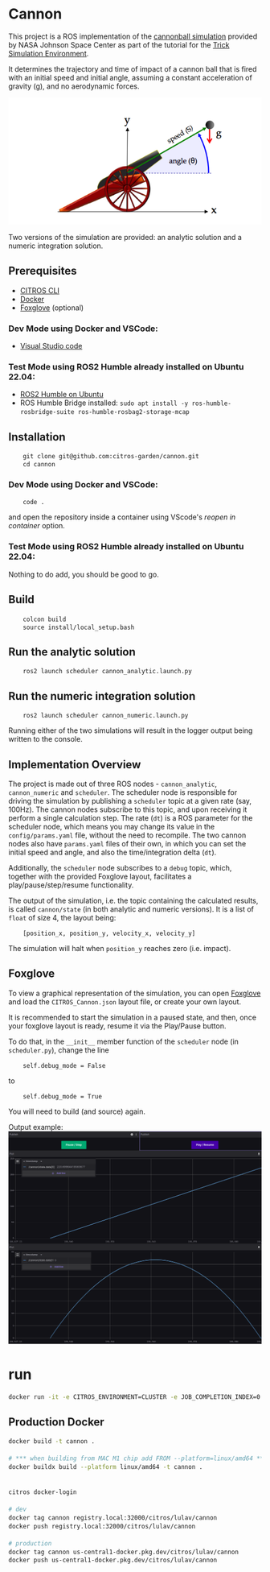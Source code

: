 # Cannon

This project is a ROS implementation of the [cannonball simulation](https://nasa.github.io/trick/tutorial/ATutASimpleSim) provided by NASA Johnson Space Center as part of the tutorial for the 
[Trick Simulation Environment](https://nasa.github.io/trick/).

It determines the trajectory and time of impact of a cannon ball that is fired with an initial speed and initial angle, assuming a constant acceleration of gravity (g), and no aerodynamic forces.

![Cannonball](CannonInit.png "Cannonball")

Two versions of the simulation are provided: an analytic solution and a numeric integration solution.

## Prerequisites

- [CITROS CLI](https://github.com/lulav/citros_cli#Installation)
- [Docker](https://www.docker.com/)
- [Foxglove](https://foxglove.dev/) (optional)

### Dev Mode using Docker and VSCode:
- [Visual Studio code](https://code.visualstudio.com/download)

### Test Mode using ROS2 Humble already installed on Ubuntu 22.04:
- [ROS2 Humble on Ubuntu](https://docs.ros.org/en/humble/Installation/Ubuntu-Install-Debians.html)
- ROS Humble Bridge installed: `sudo apt install -y ros-humble-rosbridge-suite ros-humble-rosbag2-storage-mcap`

## Installation

        git clone git@github.com:citros-garden/cannon.git
        cd cannon

### Dev Mode using Docker and VSCode:
        code .
and open the repository inside a container using VScode's *reopen in container* option.

### Test Mode using ROS2 Humble already installed on Ubuntu 22.04:
Nothing to do add, you should be good to go.

## Build 
        colcon build
        source install/local_setup.bash

## Run the analytic solution
        ros2 launch scheduler cannon_analytic.launch.py

## Run the numeric integration solution
        ros2 launch scheduler cannon_numeric.launch.py


Running either of the two simulations will result in the logger output being written to the console.

## Implementation Overview
The project is made out of three ROS nodes - `cannon_analytic`, `cannon_numeric` and `scheduler`. The scheduler node is responsible for driving the simulation by publishing a `scheduler` topic at a given rate (say, 100Hz). The cannon nodes subscribe to this topic, and upon receiving it perform a single calculation step. The rate (`dt`) is a ROS parameter for the scheduler node, which means you may change its value in the `config/params.yaml` file, without the need to recompile. The two cannon nodes also have `params.yaml` files of their own, in which you can set the initial speed and angle, and also the time/integration delta (`dt`).

Additionally, the `scheduler` node subscribes to a `debug` topic, which, together with the provided Foxglove layout, facilitates a play/pause/step/resume functionality.

The output of the simulation, i.e. the topic containing the calculated results, is called `cannon/state` (in both analytic and numeric versions). It is a list of `float` of size 4, the layout being:
        
        [position_x, position_y, velocity_x, velocity_y]

The simulation will halt when `position_y` reaches zero (i.e. impact).

## Foxglove
To view a graphical representation of the simulation, you can open [Foxglove](https://foxglove.dev/) and load the `CITROS_Cannon.json` layout file, or create your own layout.

It is recommended to start the simulation in a paused state, and then, once your foxglove layout is ready, resume it via the Play/Pause button. 

To do that, in the `__init__` member function of the `scheduler` node (in `scheduler.py`), change the line

        self.debug_mode = False

to

        self.debug_mode = True
You will need to build (and source) again.

Output example:
![Foxglove screenshot](foxglove_screenshot.png)






# run

```bash
docker run -it -e CITROS_ENVIRONMENT=CLUSTER -e JOB_COMPLETION_INDEX=0 -e CITROS_DOMAIN=dev1.citros.io --mount type=bind,source="$(pwd)"/.citros/auth,target=/root/.citros/auth,readonly cannon citros run -b a519b502-e275-4ccc-90d7-9a2f6163c8d8 -i JOB_COMPLETION_INDEX -n "name" -m "message" -v -d
```

## Production Docker
```bash
docker build -t cannon .

# *** when building from MAC M1 chip add FROM --platform=linux/amd64 ***
docker buildx build --platform linux/amd64 -t cannon .   


citros docker-login

# dev
docker tag cannon registry.local:32000/citros/lulav/cannon
docker push registry.local:32000/citros/lulav/cannon

# production
docker tag cannon us-central1-docker.pkg.dev/citros/lulav/cannon
docker push us-central1-docker.pkg.dev/citros/lulav/cannon
```
